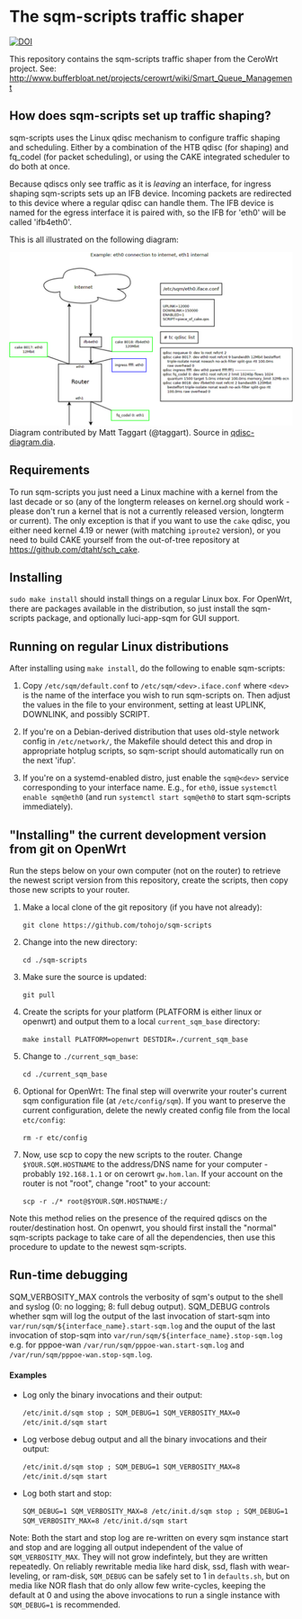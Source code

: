 # The sqm-scripts traffic shaper

[![DOI](https://zenodo.org/badge/36661217.svg)](https://zenodo.org/badge/latestdoi/36661217)

This repository contains the sqm-scripts traffic shaper from the CeroWrt
project. See:
http://www.bufferbloat.net/projects/cerowrt/wiki/Smart_Queue_Management

## How does sqm-scripts set up traffic shaping?

sqm-scripts uses the Linux qdisc mechanism to configure traffic shaping and
scheduling. Either by a combination of the HTB qdisc (for shaping) and fq_codel
(for packet scheduling), or using the CAKE integrated scheduler to do both at
once.

Because qdiscs only see traffic as it is *leaving* an interface, for ingress
shaping sqm-scripts sets up an IFB device. Incoming packets are redirected to
this device where a regular qdisc can handle them. The IFB device is named for
the egress interface it is paired with, so the IFB for 'eth0' will be called
'ifb4eth0'.

This is all illustrated on the following diagram:

![qdisc diagram](qdisc-diagram.png)
Diagram contributed by Matt Taggart (@taggart). Source in [qdisc-diagram.dia](qdisc-diagram.dia).

## Requirements

To run sqm-scripts you just need a Linux machine with a kernel from the last
decade or so (any of the longterm releases on kernel.org should work - please
don't run a kernel that is not a currently released version, longterm or
current). The only exception is that if you want to use the `cake` qdisc, you
either need kernel 4.19 or newer (with matching `iproute2` version), or you need
to build CAKE yourself from the out-of-tree repository at
https://github.com/dtaht/sch_cake.

## Installing
`sudo make install` should install things on a regular Linux box. For
OpenWrt, there are packages available in the distribution, so just install the
sqm-scripts package, and optionally luci-app-sqm for GUI support.

## Running on regular Linux distributions
After installing using `make install`, do the following to enable sqm-scripts:

1. Copy `/etc/sqm/default.conf` to `/etc/sqm/<dev>.iface.conf` where `<dev>` is
   the name of the interface you wish to run sqm-scripts on. Then adjust the
   values in the file to your environment, setting at least UPLINK, DOWNLINK,
   and possibly SCRIPT.

2. If you're on a Debian-derived distribution that uses old-style network config
   in `/etc/network/`, the Makefile should detect this and drop in appropriate
   hotplug scripts, so sqm-script should automatically run on the next 'ifup'.

3. If you're on a systemd-enabled distro, just enable the `sqm@<dev>` service
   corresponding to your interface name. E.g., for `eth0`, issue `systemctl
   enable sqm@eth0` (and run `systemctl start sqm@eth0` to start sqm-scripts
   immediately).

## "Installing" the current development version from git on OpenWrt

Run the steps below on your own computer (not on the router) to retrieve the newest script version from this repository, create the scripts, then copy those new scripts to your router.

1. Make a local clone of the git repository (if you have not already):

    `git clone https://github.com/tohojo/sqm-scripts`

2. Change into the new directory:

    `cd ./sqm-scripts`

3. Make sure the source is updated:

    `git pull`

4. Create the scripts for your platform (PLATFORM is either linux or openwrt) and output them to a local `current_sqm_base` directory:

    `make install PLATFORM=openwrt DESTDIR=./current_sqm_base`

5. Change to `./current_sqm_base`:

    `cd ./current_sqm_base`

6. Optional for OpenWrt: The final step will overwrite your router's current sqm configuration file (at `/etc/config/sqm`). If you want to preserve the current configuration, delete the newly created config file from the local `etc/config`:

    `rm -r etc/config`

7. Now, use scp to copy the new scripts to the router. Change `$YOUR.SQM.HOSTNAME` to the address/DNS name for your computer - probably `192.168.1.1` or on cerowrt `gw.hom.lan`. If your account on the router is not "root", change "root" to your account:


    `scp -r ./* root@$YOUR.SQM.HOSTNAME:/`

Note this method relies on the presence of the required qdiscs on the router/destination host. On openwrt, you should first install the "normal" sqm-scripts package to take care of all the dependencies, then use this procedure to update to the newest sqm-scripts.

## Run-time debugging

SQM_VERBOSITY_MAX controls the verbosity of sqm's output to the shell and syslog (0: no logging; 8: full debug output).
SQM_DEBUG controls whether sqm will log the output of the last invocation of start-sqm into  `var/run/sqm/${interface_name}.start-sqm.log` and the ouput of the last invocation of stop-sqm into `var/run/sqm/${interface_name}.stop-sqm.log` e.g. for pppoe-wan `/var/run/sqm/pppoe-wan.start-sqm.log` and `/var/run/sqm/pppoe-wan.stop-sqm.log`.

#### Examples

- Log only the binary invocations and their output:

    `/etc/init.d/sqm stop ; SQM_DEBUG=1 SQM_VERBOSITY_MAX=0 /etc/init.d/sqm start`

- Log verbose debug output and all the binary invocations and their output:

    `/etc/init.d/sqm stop ; SQM_DEBUG=1 SQM_VERBOSITY_MAX=8 /etc/init.d/sqm start`

- Log both start and stop:

    `SQM_DEBUG=1 SQM_VERBOSITY_MAX=8 /etc/init.d/sqm stop ; SQM_DEBUG=1 SQM_VERBOSITY_MAX=8 /etc/init.d/sqm start`

Note: Both the start and stop log are re-written on every sqm instance start and stop and are logging all output independent of the value of `SQM_VERBOSITY_MAX`. They will not grow indefintely, but they are written repeatedly. On reliably rewritable media like hard disk, ssd, flash with wear-leveling, or ram-disk, `SQM_DEBUG` can be safely set to 1 in `defaults.sh`, but on media like NOR flash that do only allow few write-cycles, keeping the default at 0 and using the above invocations to run a single instance with `SQM_DEBUG=1` is recommended.
